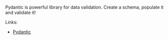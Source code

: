 
Pydantic is powerful library for data validation. Create a schema, populate it and validate it! 

Links:

- [Pydantic](https://docs.pydantic.dev/latest/)
